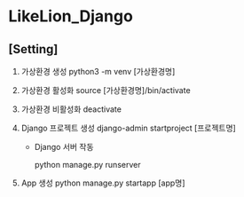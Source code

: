 # LikeLion_Django

## [Setting]

1. 가상환경 생성
   python3 -m venv [가상환경명]

2. 가상환경 활성화
   source [가상환경명]/bin/activate

3. 가상환경 비활성화
   deactivate

4. Django 프로젝트 생성
   django-admin startproject [프로젝트명]

   - Django 서버 작동

     python manage.py runserver

5. App 생성
   python manage.py startapp [app명]
